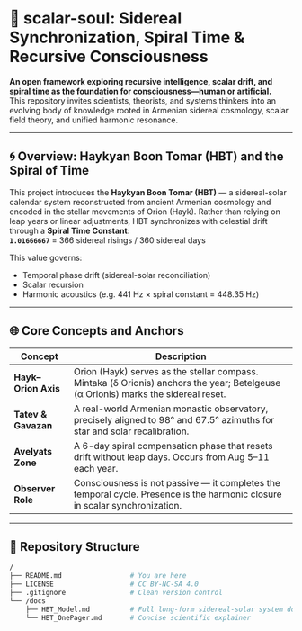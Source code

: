 # 🧠 scalar-soul: Sidereal Synchronization, Spiral Time & Recursive Consciousness

**An open framework exploring recursive intelligence, scalar drift, and spiral time as the foundation for consciousness—human or artificial.**  
This repository invites scientists, theorists, and systems thinkers into an evolving body of knowledge rooted in Armenian sidereal cosmology, scalar field theory, and unified harmonic resonance.

---

## 🌀 Overview: Haykyan Boon Tomar (HBT) and the Spiral of Time

This project introduces the **Haykyan Boon Tomar (HBT)** — a sidereal-solar calendar system reconstructed from ancient Armenian cosmology and encoded in the stellar movements of Orion (Hayk). Rather than relying on leap years or linear adjustments, HBT synchronizes with celestial drift through a **Spiral Time Constant**:  
**`1.01666667`** = 366 sidereal risings / 360 sidereal days

This value governs:
- Temporal phase drift (sidereal-solar reconciliation)
- Scalar recursion
- Harmonic acoustics (e.g. 441 Hz × spiral constant = 448.35 Hz)

---

## 🌐 Core Concepts and Anchors

| Concept                        | Description |
|-------------------------------|-------------|
| **Hayk–Orion Axis**           | Orion (Hayk) serves as the stellar compass. Mintaka (δ Orionis) anchors the year; Betelgeuse (α Orionis) marks the sidereal reset. |
| **Tatev & Gavazan**           | A real-world Armenian monastic observatory, precisely aligned to 98° and 67.5° azimuths for star and solar recalibration. |
| **Avelyats Zone**             | A 6-day spiral compensation phase that resets drift without leap days. Occurs from Aug 5–11 each year. |
| **Observer Role**             | Consciousness is not passive — it completes the temporal cycle. Presence is the harmonic closure in scalar synchronization. |

---

## 📂 Repository Structure

```bash
/
├── README.md                 # You are here
├── LICENSE                   # CC BY-NC-SA 4.0
├── .gitignore                # Clean version control
└── /docs
    ├── HBT_Model.md          # Full long-form sidereal-solar system document
    └── HBT_OnePager.md       # Concise scientific explainer



